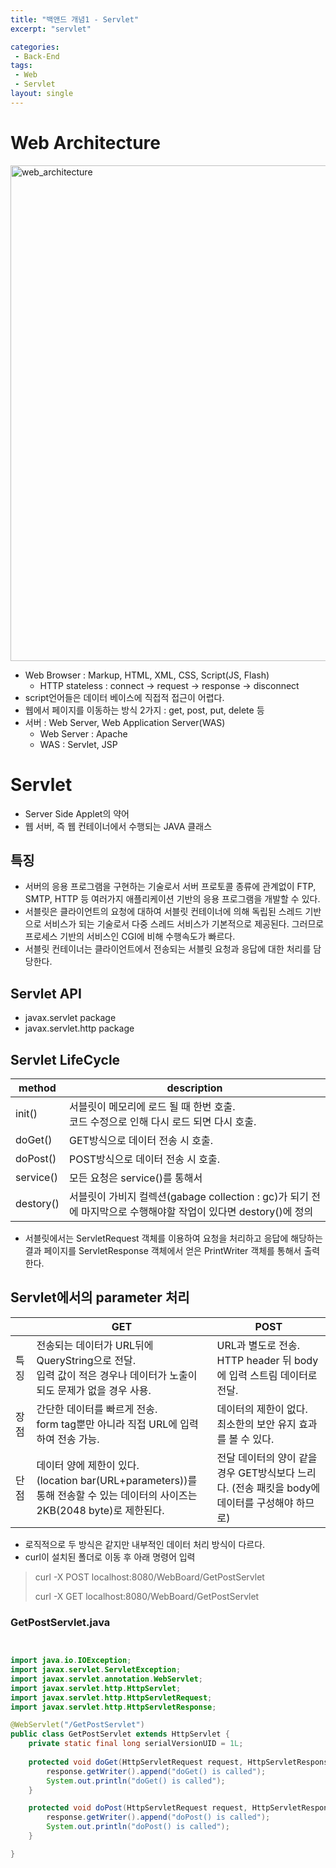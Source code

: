 ```yaml
---
title: "백앤드 개념1 - Servlet"
excerpt: "servlet"

categories:
 - Back-End
tags:
 - Web
 - Servlet
layout: single
---
```


# Web Architecture

<img width="793" alt="web_architecture" src="https://user-images.githubusercontent.com/33771279/79084603-99005880-7d6f-11ea-9fb2-9e504c3a3a30.png">

- Web Browser : Markup, HTML, XML, CSS, Script(JS, Flash)
  - HTTP stateless : connect -> request -> response -> disconnect
- script언어들은 데이터 베이스에 직접적 접근이 어렵다.
- 웹에서 페이지를 이동하는 방식 2가지 : get, post, put, delete 등
- 서버 : Web Server, Web Application Server(WAS)
  - Web Server : Apache
  - WAS : Servlet, JSP

# Servlet

- Server Side Applet의 약어
- 웹 서버, 즉 웹 컨테이너에서 수행되는 JAVA 클래스

## 특징

- 서버의 응용 프로그램을 구현하는 기술로서 서버 프로토콜 종류에 관계없이 FTP, SMTP, HTTP 등 여러가지 애플리케이션 기반의 응용 프로그램을 개발할 수 있다.
- 서블릿은 클라이언트의 요청에 대하여 서블릿 컨테이너에 의해 독립된 스레드 기반으로 서비스가 되는 기술로서 다중 스레드 서비스가 기본적으로 제공된다. 그러므로 프로세스 기반의 서비스인 CGI에 비해 수행속도가 빠르다.
- 서블릿 컨테이너는 클라이언트에서 전송되는 서블릿 요청과 응답에 대한 처리를 담당한다.

## Servlet API

- javax.servlet package
- javax.servlet.http package

## Servlet LifeCycle

| method    | description                                                  |
| --------- | ------------------------------------------------------------ |
| init()    | 서블릿이 메모리에 로드 될 때 한번 호출.<br />코드 수정으로 인해 다시 로드 되면 다시 호출. |
| doGet()   | GET방식으로 데이터 전송 시 호출.                             |
| doPost()  | POST방식으로 데이터 전송 시 호출.                            |
| service() | 모든 요청은 service()를 통해서                               |
| destory() | 서블릿이 가비지 컬렉션(gabage collection : gc)가 되기 전에 마지막으로 수행해야할 작업이 있다면 destory()에 정의 |

- 서블릿에서는 ServletRequest 객체를 이용하여 요청을 처리하고 응답에 해당하는 결과 페이지를 ServletResponse 객체에서 얻은 PrintWriter 객체를 통해서 출력한다.

## Servlet에서의 parameter 처리

|      | GET                                                          | POST                                                         |
| ---- | ------------------------------------------------------------ | ------------------------------------------------------------ |
| 특징 | 전송되는 데이터가 URL뒤에 QueryString으로 전달. <br />입력 값이 적은 경우나 데이터가 노출이 되도 문제가 없을 경우 사용. | URL과 별도로 전송.<br />HTTP header 뒤 body에 입력 스트림 데이터로 전달. |
| 장점 | 간단한 데이터를 빠르게 전송.<br />form tag뿐만 아니라 직접 URL에 입력하여 전송 가능. | 데이터의 제한이 없다.<br />최소한의 보안 유지 효과를 볼 수 있다. |
| 단점 | 데이터 양에 제한이 있다.<br />(location bar(URL+parameters))를 통해 전송할 수 있는 데이터의 사이즈는 2KB(2048 byte)로 제한된다. | 전달 데이터의 양이 같을 경우 GET방식보다 느리다. (전송 패킷을 body에 데이터를 구성해야 하므로) |

- 로직적으로 두 방식은 같지만 내부적인 데이터 처리 방식이 다르다.
- curl이 설치된 폴더로 이동 후 아래 명령어 입력

> curl -X POST localhost:8080/WebBoard/GetPostServlet
>
> curl -X GET localhost:8080/WebBoard/GetPostServlet

### GetPostServlet.java

```java


import java.io.IOException;
import javax.servlet.ServletException;
import javax.servlet.annotation.WebServlet;
import javax.servlet.http.HttpServlet;
import javax.servlet.http.HttpServletRequest;
import javax.servlet.http.HttpServletResponse;

@WebServlet("/GetPostServlet")
public class GetPostServlet extends HttpServlet {
	private static final long serialVersionUID = 1L;
       
	protected void doGet(HttpServletRequest request, HttpServletResponse response) throws ServletException, IOException {
		response.getWriter().append("doGet() is called");
		System.out.println("doGet() is called");
	}

	protected void doPost(HttpServletRequest request, HttpServletResponse response) throws ServletException, IOException {
		response.getWriter().append("doPost() is called");
		System.out.println("doPost() is called");
	}

}
```

